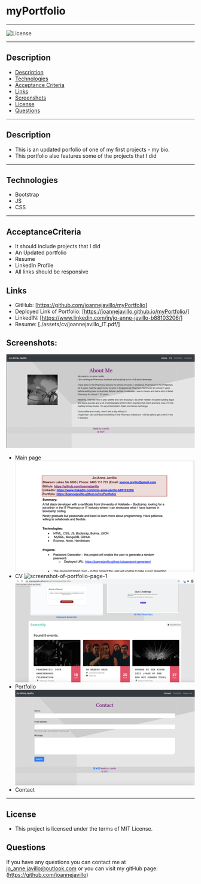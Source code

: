 # myPortfolio
---
![License](https://img.shields.io/badge/License-MIT-purple)

--- 
## Description
  - [Description](#Description)
  - [Technologies](#Technologies)
  - [Acceptance Criteria](#AcceptanceCriteria)
  - [Links](#Links)
  - [Screenshots](#Screenshots)
  - [License](#License)
  - [Questions](#Questions)
---

## Description
* This is an updated porfolio of one of my first projects - my bio. 
* This portfolio also features some of the projects that I did
---

## Technologies
* Bootstrap
* JS
* CSS
---

## AcceptanceCriteria
* It should include projects that I did
* An Updated portfolio
* Resume
* LinkedIn Profile
* All links should be responsive

## Links
* GitHub: [https://github.com/joannejavillo/myPortfolio]
* Deployed Link of Portfolio: [https://joannejavillo.github.io/myPortfolio/]
* LinkedIN: [https://www.linkedin.com/in/jo-anne-javillo-b88103206/]
* Resume: [./assets/cv/joannejavillo_IT.pdf/]

## Screenshots:

![screenshot-of-mainpage](./assets/images/updated1.png)
- Main page
![screenshot-of-CV](./assets/images/screenshotCV.png)
- CV
![screenshot-of-portfolio-page-1](./assets/images/project1.png)
![screenshot-of-portfolio-page-1](./assets/images/project2.png)
- Portfolio
![screenshot-of-contact](./assets/images/contact2.png)
- Contact
---

## License
* This project is licensed under the terms of MIT License.

## Questions
If you have any questions you can contact me at jo_anne.javillo@outlook.com or you can visit my gitHub page: (https://github.com/joannejavillo)


